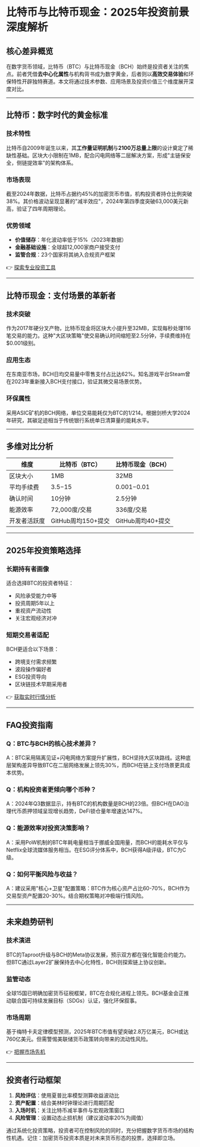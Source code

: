 # 比特币与比特币现金：2025年投资前景深度解析

## 核心差异概览
在数字货币领域，比特币（BTC）与比特币现金（BCH）始终是投资者关注的焦点。前者凭借**去中心化属性**与机构背书成为数字黄金，后者则以**高效交易体验**和环保特性开辟独特赛道。本文将通过技术参数、应用场景及投资价值三个维度展开深度对比。

---

## 比特币：数字时代的黄金标准

### 技术特性
比特币自2009年诞生以来，其**工作量证明机制**与**2100万总量上限**的设计奠定了稀缺性基础。区块大小限制在1MB，配合闪电网络等二层解决方案，形成"主链保安全，侧链提效率"的架构体系。

### 市场表现
截至2024年数据，比特币占据约45%的加密货币市值，机构投资者持仓比例突破38%。其价格波动呈现显著的"减半效应"，2024年第四季度突破63,000美元新高，验证了四年周期理论。

### 优势领域
- **价值储存**：年化波动率低于15%（2023年数据）
- **金融基础设施**：全球超12,000家商户接受支付
- **监管合规**：23个国家将其纳入合规资产框架

👉 [探索专业投资工具](https://bit.ly/okx_welcome)

---

## 比特币现金：支付场景的革新者

### 技术突破
作为2017年硬分叉产物，比特币现金将区块大小提升至32MB，实现每秒处理116笔交易的能力。这种"大区块策略"使交易确认时间缩短至2.5分钟，手续费维持在$0.001级别。

### 应用生态
在东南亚市场，BCH日均交易量中零售支付占比达62%。知名游戏平台Steam曾在2023年重新接入BCH支付接口，验证其微交易场景优势。

### 环保属性
采用ASIC矿机的BCH网络，单位交易能耗仅为BTC的1/214。根据剑桥大学2024年研究，其碳足迹相当于传统银行系统单日清算量的能耗水平。

---

## 多维对比分析

| 维度         | 比特币（BTC）       | 比特币现金（BCH）     |
|--------------|---------------------|-----------------------|
| 区块大小     | 1MB                 | 32MB                  |
| 平均手续费   | $3.5-$15            | $0.001-$0.01          |
| 确认时间     | 10分钟              | 2.5分钟               |
| 能源效率     | 72,000度/交易       | 336度/交易            |
| 开发者活跃度 | GitHub周均150+提交   | GitHub周均40+提交      |

---

## 2025年投资策略选择

### 长期持有者画像
适合选择BTC的投资者特征：
- 风险承受能力中等
- 投资周期5年以上
- 重视资产流动性
- 关注宏观经济对冲

### 短期交易者适配
BCH更适合以下场景：
- 跨境支付需求频繁
- 波段操作偏好者
- ESG投资导向
- 区块链技术早期采用者

👉 [获取实时行情分析](https://bit.ly/okx_welcome)

---

## FAQ投资指南

### Q：BTC与BCH的核心技术差异？
A：BTC采用隔离见证+闪电网络方案提升扩展性，BCH坚持大区块路线。这种底层架构差异导致BTC在二层网络发展上领先30%，而BCH在链上支付场景更具成本优势。

### Q：机构投资者更倾向哪个币种？
A：2024年Q3数据显示，持有BTC的机构数量是BCH的23倍。但BCH在DAO治理代币质押领域呈现增长趋势，DeFi锁仓量年增速达147%。

### Q：能源效率对投资决策影响？
A：采用PoW机制的BTC年耗电量相当于挪威全国用量，而BCH的能耗水平仅与Netflix全球流媒体服务相当。在ESG评分体系中，BCH获得A级评级，BTC为C级。

### Q：如何平衡风险与收益？
A：建议采用"核心+卫星"配置策略：BTC作为核心资产占比60-70%，BCH作为交易型资产配置20-30%。结合期权策略对冲极端行情风险。

---

## 未来趋势研判

### 技术演进
BTC的Taproot升级与BCH的Meta协议发展，预示双方都在强化智能合约能力。但BTC通过Layer2扩展保持去中心化特性，BCH则探索链上协议创新。

### 监管动态
全球15国已明确加密货币征税框架，BTC在合规化进程上领先。BCH基金会正推动联合国可持续发展目标（SDGs）认证，强化环保叙事。

### 市场周期
基于梅特卡夫定律模型预测，2025年BTC市值有望突破2.8万亿美元，BCH或达760亿美元。但需警惕美联储货币政策转向带来的流动性风险。

👉 [把握市场先机](https://bit.ly/okx_welcome)

---

## 投资者行动框架

1. **风险评估**：使用夏普比率模型测算收益波动比
2. **资产配置**：结合美林时钟理论进行周期匹配
3. **入场时机**：关注比特币减半事件与宏观政策窗口
4. **风险管理**：设置动态止损机制（建议波动率20%为阈值）

通过系统化投资策略，投资者可在控制风险的同时，充分把握数字货币市场的结构性机遇。记住：加密货币投资本质是对未来货币形态的投票，选择即立场。